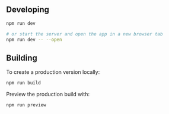 ## Developing

```bash
npm run dev

# or start the server and open the app in a new browser tab
npm run dev -- --open
```

## Building

To create a production version locally:

```bash
npm run build
```

Preview the production build with:

```bash
npm run preview
```
